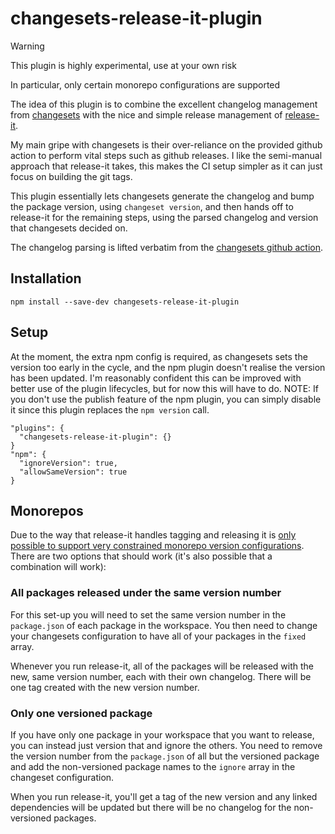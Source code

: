 # changesets-release-it-plugin

> [!WARNING]
> This plugin is highly experimental, use at your own risk
> 
> In particular, only certain monorepo configurations are supported


The idea of this plugin is to combine the excellent changelog management from [changesets](https://github.com/changesets/changesets) with the 
nice and simple release management of [release-it](https://github.com/release-it/release-it).

My main gripe with changesets is their over-reliance on the provided github action to perform vital steps such as github releases.
I like the semi-manual approach that release-it takes, this makes the CI setup simpler as it can just focus on building the git tags.

This plugin essentially lets changesets generate the changelog and bump the package version, using `changeset version`, and then hands off to release-it for 
the remaining steps, using the parsed changelog and version that changesets decided on.

The changelog parsing is lifted verbatim from the [changesets github action](https://github.com/changesets/action/blob/main/src/utils.ts).

## Installation

```
npm install --save-dev changesets-release-it-plugin
```

## Setup
At the moment, the extra npm config is required, as changesets sets the version too early in the cycle, and the npm plugin doesn't realise the version has been updated.
I'm reasonably confident this can be improved with better use of the plugin lifecycles, but for now this will have to do.
NOTE: If you don't use the publish feature of the npm plugin, you can simply disable it since this plugin replaces the `npm version` call.

```
"plugins": {
  "changesets-release-it-plugin": {}
}
"npm": {
  "ignoreVersion": true,
  "allowSameVersion": true
}
```

## Monorepos

Due to the way that release-it handles tagging and releasing it is [only possible to support very constrained monorepo version configurations](https://github.com/release-it/release-it/blob/main/docs/recipes/monorepo.md).
There are two options that should work (it's also possible that a combination will work):

### All packages released under the same version number

For this set-up you will need to set the same version number in the `package.json` of each package in the workspace.
You then need to change your changesets configuration to have all of your packages in the `fixed` array.

Whenever you run release-it, all of the packages will be released with the new, same version number, each with their own changelog.
There will be one tag created with the new version number.

### Only one versioned package

If you have only one package in your workspace that you want to release, you can instead just version that and ignore the others.
You need to remove the version number from the `package.json` of all but the versioned package and add the non-versioned package names to the `ignore` array in the changeset configuration.

When you run release-it, you'll get a tag of the new version and any linked dependencies will be updated but there will be no changelog for the non-versioned packages.
